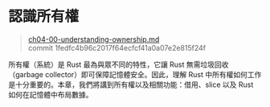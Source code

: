 # 認識所有權

> [ch04-00-understanding-ownership.md](https://github.com/rust-lang/book/blob/master/src/ch04-00-understanding-ownership.md)
> <br>
> commit 1fedfc4b96c2017f64ecfcf41a0a07e2e815f24f

所有權（系統）是 Rust 最為與眾不同的特性，它讓 Rust 無需垃圾回收（garbage collector）即可保障記憶體安全。因此，理解 Rust 中所有權如何工作是十分重要的。本章，我們將講到所有權以及相關功能：借用、slice 以及 Rust 如何在記憶體中布局數據。
